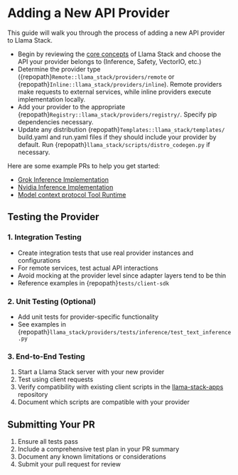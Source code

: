 # Adding a New API Provider

This guide will walk you through the process of adding a new API provider to Llama Stack.


- Begin by reviewing the [core concepts](../concepts/) of Llama Stack and choose the API your provider belongs to (Inference, Safety, VectorIO, etc.)
- Determine the provider type ({repopath}`Remote::llama_stack/providers/remote` or {repopath}`Inline::llama_stack/providers/inline`). Remote providers make requests to external services, while inline providers execute implementation locally.
- Add your provider to the appropriate {repopath}`Registry::llama_stack/providers/registry/`. Specify pip dependencies necessary.
- Update any distribution {repopath}`Templates::llama_stack/templates/` build.yaml and run.yaml files if they should include your provider by default. Run {repopath}`llama_stack/scripts/distro_codegen.py` if necessary.


Here are some example PRs to help you get started:
   - [Grok Inference Implementation](https://github.com/meta-llama/llama-stack/pull/609)
   - [Nvidia Inference Implementation](https://github.com/meta-llama/llama-stack/pull/355)
   - [Model context protocol Tool Runtime](https://github.com/meta-llama/llama-stack/pull/665)


## Testing the Provider

### 1. Integration Testing
- Create integration tests that use real provider instances and configurations
- For remote services, test actual API interactions
- Avoid mocking at the provider level since adapter layers tend to be thin
- Reference examples in {repopath}`tests/client-sdk`

### 2. Unit Testing (Optional)
- Add unit tests for provider-specific functionality
- See examples in {repopath}`llama_stack/providers/tests/inference/test_text_inference.py`

### 3. End-to-End Testing
1. Start a Llama Stack server with your new provider
2. Test using client requests
3. Verify compatibility with existing client scripts in the [llama-stack-apps](https://github.com/meta-llama/llama-stack-apps/tree/main) repository
4. Document which scripts are compatible with your provider

## Submitting Your PR

1. Ensure all tests pass
2. Include a comprehensive test plan in your PR summary
3. Document any known limitations or considerations
4. Submit your pull request for review
